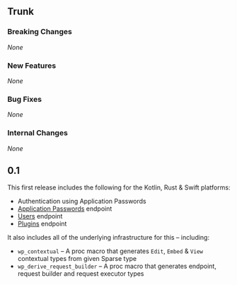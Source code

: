 ## Trunk

### Breaking Changes

_None_

### New Features

_None_

### Bug Fixes

_None_

### Internal Changes

_None_

## 0.1

This first release includes the following for the Kotlin, Rust & Swift platforms:
- Authentication using Application Passwords
- [Application Passwords](https://developer.wordpress.org/rest-api/reference/application-passwords/) endpoint
- [Users](https://developer.wordpress.org/rest-api/reference/users/) endpoint
- [Plugins](https://developer.wordpress.org/rest-api/reference/plugins/) endpoint

It also includes all of the underlying infrastructure for this – including:
- `wp_contextual` – A proc macro that generates `Edit`, `Embed` & `View` contextual types from given Sparse type
- `wp_derive_request_builder` – A proc macro that generates endpoint, request builder and request executor types
